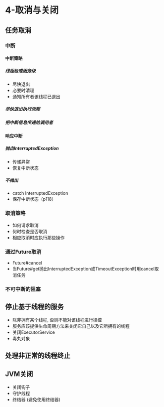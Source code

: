 # 4-取消与关闭

## 任务取消

### 中断

#### 中断策略

##### 线程级或服务级

- 尽快退出
- 必要时清理
- 通知所有者该线程已退出

##### 尽快退出执行流程

##### 把中断信息传递给调用者

#### 响应中断

##### 抛出InterruptedException

- 传递异常
- 恢复中断状态

##### 不抛出

- catch InterruptedException
-  保存中断状态（p118）

### 取消策略

- 如何请求取消
- 何时检查是否取消
- 相应取消时应执行那些操作

### 通过Future取消

- Future#cancel
- 当Future#get抛出InterruptedException或TimeoutException时用cancel取消任务

### 不可中断的阻塞

## 停止基于线程的服务

- 除非拥有某个线程, 否则不能对该线程进行操控
- 服务应该提供生命周期方法来关闭它自己以及它所拥有的线程
- 关闭ExecutorService
- 毒丸对象

## 处理非正常的线程终止

## JVM关闭

- 关闭钩子
- 守护线程
- 终结器 (避免使用终结器)